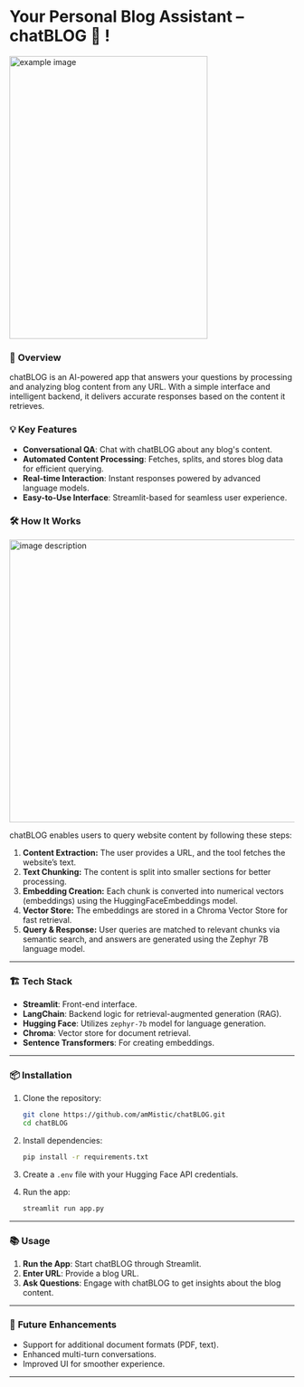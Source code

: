 # Your Personal Blog Assistant – chatBLOG 🤖 !

<img src="https://github.com/user-attachments/assets/8476cc59-b74a-44bb-8a09-e6e9b7ba14cf" alt="example image" height=500 width="350"/>

### 🚀 **Overview**
chatBLOG is an AI-powered app that answers your questions by processing and analyzing blog content from any URL. With a simple interface and intelligent backend, it delivers accurate responses based on the content it retrieves.

### 💡 **Key Features**
- **Conversational QA**: Chat with chatBLOG about any blog's content.
- **Automated Content Processing**: Fetches, splits, and stores blog data for efficient querying.
- **Real-time Interaction**: Instant responses powered by advanced language models.
- **Easy-to-Use Interface**: Streamlit-based for seamless user experience.

### 🛠️ **How It Works**
<img src="https://github.com/user-attachments/assets/970537fc-23d0-418e-bae8-caff8bf37d1c" alt="image description" width="600" height="500">

chatBLOG enables users to query website content by following these steps:

1. **Content Extraction:** The user provides a URL, and the tool fetches the website’s text.
2. **Text Chunking:** The content is split into smaller sections for better processing.
3. **Embedding Creation:** Each chunk is converted into numerical vectors (embeddings) using the HuggingFaceEmbeddings model.
4. **Vector Store:** The embeddings are stored in a Chroma Vector Store for fast retrieval.
5. **Query & Response:** User queries are matched to relevant chunks via semantic search, and answers are generated using the Zephyr 7B language model.
---

### 🏗️ **Tech Stack**
- **Streamlit**: Front-end interface.
- **LangChain**: Backend logic for retrieval-augmented generation (RAG).
- **Hugging Face**: Utilizes `zephyr-7b` model for language generation.
- **Chroma**: Vector store for document retrieval.
- **Sentence Transformers**: For creating embeddings.

---

### 📦 **Installation**

1. Clone the repository:
   ```bash
   git clone https://github.com/amMistic/chatBLOG.git
   cd chatBLOG
   ```

2. Install dependencies:
   ```bash
   pip install -r requirements.txt
   ```

3. Create a `.env` file with your Hugging Face API credentials.

4. Run the app:
   ```bash
   streamlit run app.py
   ```

---

### 📚 **Usage**

1. **Run the App**: Start chatBLOG through Streamlit.
2. **Enter URL**: Provide a blog URL.
3. **Ask Questions**: Engage with chatBLOG to get insights about the blog content.

---

### 🔧 **Future Enhancements**
- Support for additional document formats (PDF, text).
- Enhanced multi-turn conversations.
- Improved UI for smoother experience.

---
